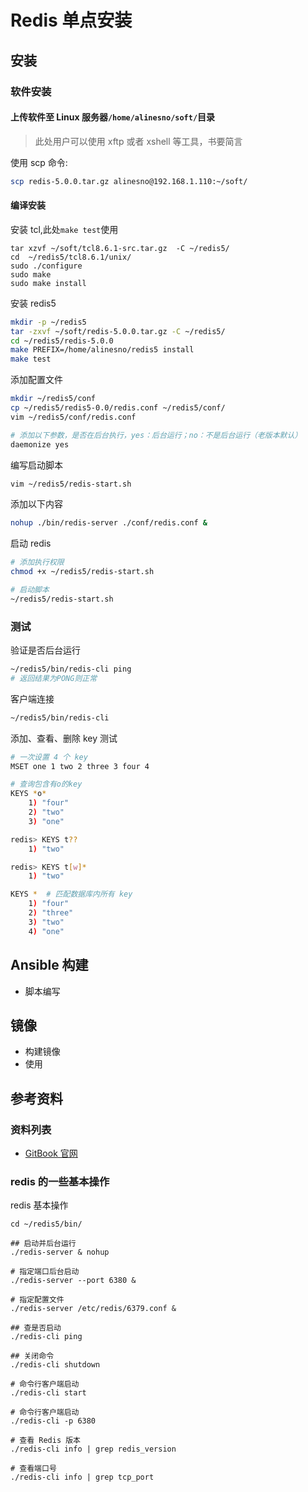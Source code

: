 # Redis 单点安装

## 安装

### 软件安装

#### 上传软件至 Linux 服务器`/home/alinesno/soft/`目录

> 此处用户可以使用 xftp 或者 xshell 等工具，书要简言

使用 scp 命令:

```bash
scp redis-5.0.0.tar.gz alinesno@192.168.1.110:~/soft/
```

#### 编译安装

安装 tcl,此处`make test`使用

```base
tar xzvf ~/soft/tcl8.6.1-src.tar.gz  -C ~/redis5/
cd  ~/redis5/tcl8.6.1/unix/
sudo ./configure
sudo make
sudo make install
```

安装 redis5

```bash
mkdir -p ~/redis5
tar -zxvf ~/soft/redis-5.0.0.tar.gz -C ~/redis5/
cd ~/redis5/redis-5.0.0
make PREFIX=/home/alinesno/redis5 install
make test
```

添加配置文件

```bash
mkdir ~/redis5/conf
cp ~/redis5/redis5-0.0/redis.conf ~/redis5/conf/
vim ~/redis5/conf/redis.conf

# 添加以下参数，是否在后台执行，yes：后台运行；no：不是后台运行（老版本默认）
daemonize yes
```

编写启动脚本

```bash
vim ~/redis5/redis-start.sh
```

添加以下内容

```bash
nohup ./bin/redis-server ./conf/redis.conf &
```

启动 redis

```bash
# 添加执行权限
chmod +x ~/redis5/redis-start.sh

# 启动脚本
~/redis5/redis-start.sh
```

### 测试

验证是否后台运行

```bash
~/redis5/bin/redis-cli ping
# 返回结果为PONG则正常
```

客户端连接

```bash
~/redis5/bin/redis-cli
```

添加、查看、删除 key 测试

```bash
# 一次设置 4 个 key
MSET one 1 two 2 three 3 four 4

# 查询包含有o的key
KEYS *o*
    1) "four"
    2) "two"
    3) "one"

redis> KEYS t??
    1) "two"

redis> KEYS t[w]*
    1) "two"

KEYS *  # 匹配数据库内所有 key
    1) "four"
    2) "three"
    3) "two"
    4) "one"
```

## Ansible 构建

- 脚本编写

## 镜像

- 构建镜像
- 使用

## 参考资料

### 资料列表

- [GitBook 官网](http://www.baidu.com)

### redis 的一些基本操作

redis 基本操作

```baseh
cd ~/redis5/bin/

## 启动并后台运行
./redis-server & nohup

# 指定端口后台启动
./redis-server --port 6380 &

# 指定配置文件
./redis-server /etc/redis/6379.conf &

## 查是否启动
./redis-cli ping

## 关闭命令
./redis-cli shutdown

# 命令行客户端启动
./redis-cli start

# 命令行客户端启动
./redis-cli -p 6380

# 查看 Redis 版本
./redis-cli info | grep redis_version

# 查看端口号
./redis-cli info | grep tcp_port
```
